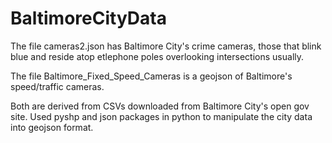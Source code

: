 BaltimoreCityData
=================

The file cameras2.json has Baltimore City's crime cameras, those that blink blue and reside atop etlephone poles overlooking intersections usually. 

The file Baltimore_Fixed_Speed_Cameras is a geojson of Baltimore's speed/traffic cameras. 

Both are derived from CSVs downloaded from Baltimore City's open gov site. Used pyshp and json packages in python to manipulate the city data into geojson format.

